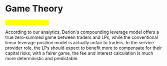 # Game Theory

<mark style="color:yellow;">(Under Construction)</mark>

According to our analytics, Derion's compounding leverage model offers a true zero-summed game between traders and LPs, while the conventional linear leverage position model is actually unfair to traders. In the service provider role, the LPs should expect to benefit more to compensate for their capital risks; with a fairer game, the fee and interest calculation is much more deterministic and predictable.

